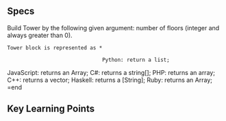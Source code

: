 ## Specs


Build Tower by the following given argument:
                                       number of floors (integer and always greater than 0).

    Tower block is represented as *

                                   Python: return a list;
JavaScript: returns an Array;
C#: returns a string[];
PHP: returns an array;
C++: returns a vector<string>;
Haskell: returns a [String];
Ruby: returns an Array;
=end

## Key Learning Points

